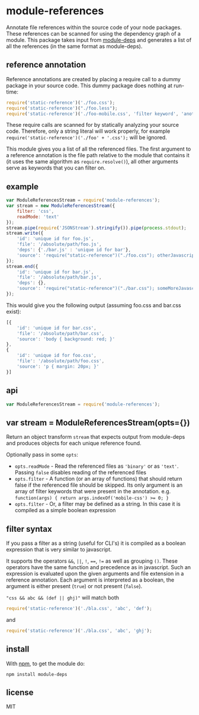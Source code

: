 module-references
=================
Annotate file references within the source code of your node packages. These references can be scanned for using the dependency graph of a module. This package takes input from [module-deps](https://www.npmjs.org/package/module-deps) and generates a list of all the references (in the same format as module-deps).


reference annotation
--------------------
Reference annotations are created by placing a require call to a dummy package in your source code. This dummy package does nothing at run-time: 

```javascript
require('static-reference')('./foo.css');
require('static-reference')("./foo.less");
require('static-reference')('./foo-mobile.css', 'filter keyword', 'another filter keyword');
```
These require calls are scanned for by statically analyzing your source code. Therefore, only a string literal will work properly, for example `require('static-reference')('./foo' + '.css');` will be ignored.

This module gives you a list of all the referenced files. The first argument to a reference annotation is the file path relative to the module that contains it (it uses the same algorithm as `require.resolve()`), all other arguments serve as keywords that you can filter on. 


example
-------

```javascript
var ModuleReferencesStream = require('module-references');
var stream = new ModuleReferencesStream({
    filter: 'css',
    readMode: 'text'
});
stream.pipe(require('JSONStream').stringify()).pipe(process.stdout);
stream.write({
    'id': 'unique id for foo.js',
    'file': '/absolute/path/foo.js',
    'deps': {'./bar.js' : 'unique id for bar'},
    'source': 'require("static-reference")("./foo.css"); otherJavascriptCode();'
});
stream.end({
    'id': 'unique id for bar.js',
    'file': '/absolute/path/bar.js',
    'deps': {},
    'source': 'require("static-reference")("./bar.css"); someMoreJavascriptCode();'
});

```

This would give you the following output (assuming foo.css and bar.css exist):
```javascript
[{
    'id': 'unique id for bar.css',
    'file': '/absolute/path/bar.css',
    'source': 'body { background: red; }'
},
{
    'id': 'unique id for foo.css',
    'file': '/absolute/path/foo.css',
    'source': 'p { margin: 20px; }'
}]
```

api
---
```javascript
var ModuleReferencesStream = require('module-references');
```

var stream = ModuleReferencesStream(opts={})
--------------------------------------------
Return an object transform `stream` that expects output from module-deps and produces objects for each unique reference found.

Optionally pass in some `opts`:

* `opts.readMode` - Read the referenced files as `'binary'` or as `'text'`. Passing `false` disables reading of the referenced files
* `opts.filter` - A function (or an array of functions)  that should return false if the referenced file should be skipped. Its only argument is an array of filter keywords that were present in the annotation. e.g. `function(args) { return args.indexOf('mobile-css') >= 0; }`
* `opts.filter` - Or, a filter may be defined as a string. In this case it is compiled as a simple boolean expression


filter syntax
-------------
If you pass a filter as a string (useful for CLI's) it is compiled as a boolean expression that is very similar to javascript.

It supports the operators `&&`, `||`, `!`, `==`, `!=` as well as grouping `()`. These operators have the same function and precedence as in javascript. Such an expression is evaluated upon the given arguments and file extension in a reference annotation. Each argument is interpreted as a boolean, the argument is either present (`true`) or not present (`false`).

`"css && abc && (def || ghj)"` will match both 
```javascript
require('static-reference')('./bla.css', 'abc', 'def');
```
and
```javascript
require('static-reference')('./bla.css', 'abc', 'ghj');
```

install
-------
With [npm](http://npmjs.org), to get the module do:

```
npm install module-deps
```

license
-------
MIT